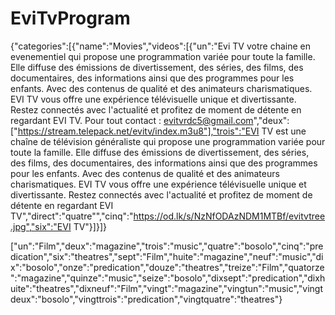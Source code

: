 # EviTvProgram
{"categories":[{"name":"Movies","videos":[{"un":"Evi TV votre chaine en evenementiel qui propose une programmation variée pour toute la famille. Elle diffuse des émissions de divertissement, des séries, des films, des documentaires, des informations ainsi que des programmes pour les enfants. Avec des contenus de qualité et des animateurs charismatiques. EVI TV vous offre une expérience télévisuelle unique et divertissante. Restez connectés avec l'actualité et profitez de moment de détente en regardant EVI TV. Pour tout contact : evitvrdc5@gmail.com","deux":["https://stream.telepack.net/evitv/index.m3u8"],"trois":"EVI TV est une chaîne de télévision généraliste qui propose une programmation variée pour toute la famille. Elle diffuse des émissions de divertissement, des séries, des films, des documentaires, des informations ainsi que des programmes pour les enfants. Avec des contenus de qualité et des animateurs charismatiques. EVI TV vous offre une expérience télévisuelle unique et divertissante. Restez connectés avec l'actualité et profitez de moment de détente en regardant EVI TV","direct":"quatre"","cinq":"https://od.lk/s/NzNfODAzNDM1MTBf/evitvtree.jpg","six":"EVI TV"}]}]}



["un":"Film","deux":"magazine","trois":"music","quatre":"bosolo","cinq":"predication","six":"theatres","sept":"Film","huite":"magazine","neuf":"music","dix":"bosolo","onze":"predication","douze":"theatres","treize":"Film","quatorze":"magazine","quinze":"music","seize":"bosolo","dixsept":"predication","dixhuite":"theatres","dixneuf":"Film","vingt":"magazine","vingtun":"music","vingtdeux":"bosolo","vingttrois":"predication","vingtquatre":"theatres"}





